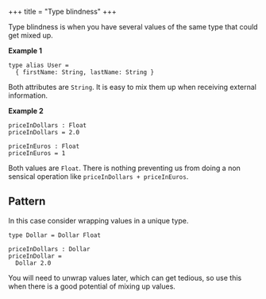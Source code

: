 +++
title = "Type blindness"
+++

Type blindness is when you have several values of the same type that could get mixed up.

**Example 1**

```
type alias User =
  { firstName: String, lastName: String }
```

Both attributes are `String`. It is easy to mix them up when receiving external information. 

**Example 2**

```
priceInDollars : Float
priceInDollars = 2.0

priceInEuros : Float
priceInEuros = 1
```

Both values are `Float`. There is nothing preventing us from doing a non sensical operation like `priceInDollars + priceInEuros`.

## Pattern

In this case consider wrapping values in a unique type.

```
type Dollar = Dollar Float

priceInDollars : Dollar
priceInDollar =
  Dollar 2.0
```

You will need to unwrap values later, which can get tedious, so use this when there is a good potential of mixing up values. 

